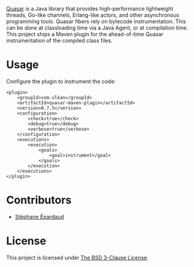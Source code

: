 [Quasar](http://docs.paralleluniverse.co/quasar/) is a Java library that
provides high-performance lightweight threads, Go-like channels, Erlang-like
actors, and other asynchronous programming tools. Quasar fibers rely on bytecode
instrumentation. This can be done at classloading time via a Java Agent, or at
compilation time. This project ships a Maven plugin for the ahead-of-time Quasar
instrumentation of the compiled class files.

Usage
=====

Configure the plugin to instrument the code:

    <plugin>
        <groupId>com.vlkan</groupId>
        <artifactId>quasar-maven-plugin</artifactId>
        <version>0.7.5</version>
        <configuration>
            <check>true</check>
            <debug>true</debug>
            <verbose>true</verbose>
        </configuration>
        <executions>
            <execution>
                <goals>
                    <goal>instrument</goal>
                </goals>
            </execution>
        </executions>
    </plugin>

Contributors
============

- [Stéphane Épardaud](https://github.com/FroMage)

License
=======

This project is licensed under
[The BSD 3-Clause License](http://opensource.org/licenses/BSD-3-Clause).
